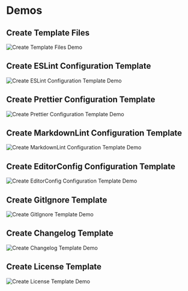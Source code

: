 # Demos

## Create Template Files

<img src="https://raw.githubusercontent.com/hack4impact/vscode-extension/main/static/demos/create-template-files.gif" alt="Create Template Files Demo">

## Create ESLint Configuration Template

<img src="https://raw.githubusercontent.com/hack4impact/vscode-extension/main/static/demos/create-eslint-config-template.gif" alt="Create ESLint Configuration Template Demo">

## Create Prettier Configuration Template

<img src="https://raw.githubusercontent.com/hack4impact/vscode-extension/main/static/demos/create-prettier-config-template.gif" alt="Create Prettier Configuration Template Demo">

## Create MarkdownLint Configuration Template

<img src="https://raw.githubusercontent.com/hack4impact/vscode-extension/main/static/demos/create-markdownlint-config-template.gif" alt="Create MarkdownLint Configuration Template Demo">

## Create EditorConfig Configuration Template

<img src="https://raw.githubusercontent.com/hack4impact/vscode-extension/main/static/demos/create-editorconfig-config-template.gif" alt="Create EditorConfig Configuration Template Demo">

## Create GitIgnore Template

<img src="https://raw.githubusercontent.com/hack4impact/vscode-extension/main/static/demos/create-gitignore-template.gif" alt="Create GitIgnore Template Demo">

## Create Changelog Template

<img src="https://raw.githubusercontent.com/hack4impact/vscode-extension/main/static/demos/create-changelog-template.gif" alt="Create Changelog Template Demo">

## Create License Template

<img src="https://raw.githubusercontent.com/hack4impact/vscode-extension/main/static/demos/create-license-template.gif" alt="Create License Template Demo">
